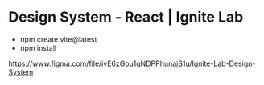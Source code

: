 # Design System - React | Ignite Lab

- npm create vite@latest
- npm install

https://www.figma.com/file/ivE6zGou1qNDPPhunajS1u/Ignite-Lab-Design-System